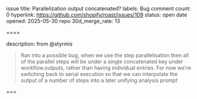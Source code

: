 issue title: Parallelization output concatenated?
labels: Bug
comment count: 0
hyperlink: https://github.com/shopify/roast/issues/109
status: open
date opened: 2025-05-30
repo 30d_merge_rate: 13

====

description:
from @styrmis 

> Ran into a possible bug, when we use the step parallelisation then all of the parallel steps will be under a single concatenated key under workflow.outputs, rather than having individual entries. For now we're switching back to serial execution so that we can interpolate the output of a number of steps into a later unifying analysis prompt

===
